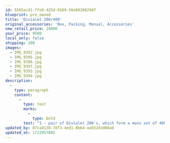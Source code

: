 ```yaml
---
id: 5565ac41-ffe9-425d-9169-56e6038829d7
blueprint: pre_owned
title: 'Divialet 200/400'
original_accessories: 'Box, Packing, Manual, Accessories'
new_retail_price: 19000
your_price: 9500
local_only: false
shipping: 200
images:
  - IMG_9392.jpg
  - IMG_9395.jpg
  - IMG_9396.jpg
  - IMG_9397.jpg
  - IMG_9393.jpg
  - IMG_9394.jpg
description:
  -
    type: paragraph
    content:
      -
        type: text
        marks:
          -
            type: bold
        text: "1 - pair of Divialet 200's, which form a mono set of 400's. One unit is in near perfect condition with original box, packing and accessories, the other unit has a few very minor scratches on the top (not visible until close inspection) and has a box for a 120 model. The units Sold as new for $19,000.00/pair and are the original (good) version from 2014.\_"
updated_by: 87ca4130-78f3-4ed1-8b64-aa552d3d08a8
updated_at: 1722957085
---
```

